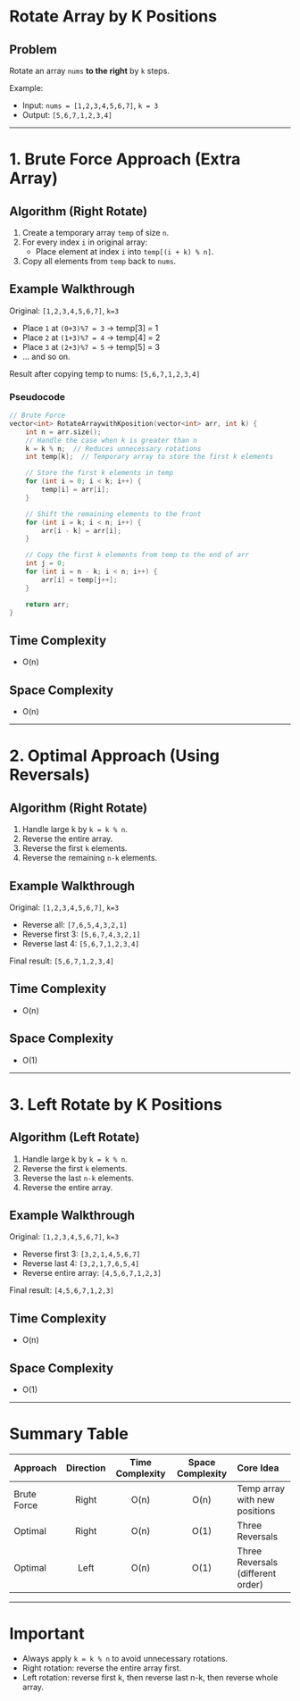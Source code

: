 # Rotate Array by K Positions

## Problem

Rotate an array `nums` **to the right** by `k` steps.

Example:

- Input: `nums = [1,2,3,4,5,6,7]`, `k = 3`
- Output: `[5,6,7,1,2,3,4]`

---

# 1. Brute Force Approach (Extra Array)

## Algorithm (Right Rotate)

1. Create a temporary array `temp` of size `n`.
2. For every index `i` in original array:
   - Place element at index `i` into `temp[(i + k) % n]`.
3. Copy all elements from `temp` back to `nums`.

## Example Walkthrough

Original: `[1,2,3,4,5,6,7]`, `k=3`

- Place `1` at `(0+3)%7 = 3` → temp[3] = 1
- Place `2` at `(1+3)%7 = 4` → temp[4] = 2
- Place `3` at `(2+3)%7 = 5` → temp[5] = 3
- ... and so on.

Result after copying temp to nums: `[5,6,7,1,2,3,4]`

### Pseudocode

```cpp
// Brute Force
vector<int> RotateArraywithKposition(vector<int> arr, int k) {
    int n = arr.size();
    // Handle the case when k is greater than n
    k = k % n;  // Reduces unnecessary rotations
    int temp[k];  // Temporary array to store the first k elements

    // Store the first k elements in temp
    for (int i = 0; i < k; i++) {
        temp[i] = arr[i];
    }

    // Shift the remaining elements to the front
    for (int i = k; i < n; i++) {
        arr[i - k] = arr[i];
    }

    // Copy the first k elements from temp to the end of arr
    int j = 0;
    for (int i = n - k; i < n; i++) {
        arr[i] = temp[j++];
    }

    return arr;
}
```

## Time Complexity

- O(n)

## Space Complexity

- O(n)

---

# 2. Optimal Approach (Using Reversals)

## Algorithm (Right Rotate)

1. Handle large k by `k = k % n`.
2. Reverse the entire array.
3. Reverse the first `k` elements.
4. Reverse the remaining `n-k` elements.

## Example Walkthrough

Original: `[1,2,3,4,5,6,7]`, `k=3`

- Reverse all: `[7,6,5,4,3,2,1]`
- Reverse first 3: `[5,6,7,4,3,2,1]`
- Reverse last 4: `[5,6,7,1,2,3,4]`

Final result: `[5,6,7,1,2,3,4]`

## Time Complexity

- O(n)

## Space Complexity

- O(1)

---

# 3. Left Rotate by K Positions

## Algorithm (Left Rotate)

1. Handle large k by `k = k % n`.
2. Reverse the first `k` elements.
3. Reverse the last `n-k` elements.
4. Reverse the entire array.

## Example Walkthrough

Original: `[1,2,3,4,5,6,7]`, `k=3`

- Reverse first 3: `[3,2,1,4,5,6,7]`
- Reverse last 4: `[3,2,1,7,6,5,4]`
- Reverse entire array: `[4,5,6,7,1,2,3]`

Final result: `[4,5,6,7,1,2,3]`

## Time Complexity

- O(n)

## Space Complexity

- O(1)

---

# Summary Table

| Approach    | Direction | Time Complexity | Space Complexity | Core Idea                         |
| :---------- | :-------: | :-------------: | :--------------: | :-------------------------------- |
| Brute Force |   Right   |      O(n)       |       O(n)       | Temp array with new positions     |
| Optimal     |   Right   |      O(n)       |       O(1)       | Three Reversals                   |
| Optimal     |   Left    |      O(n)       |       O(1)       | Three Reversals (different order) |

---

# Important

- Always apply `k = k % n` to avoid unnecessary rotations.
- Right rotation: reverse the entire array first.
- Left rotation: reverse first k, then reverse last n-k, then reverse whole array.
